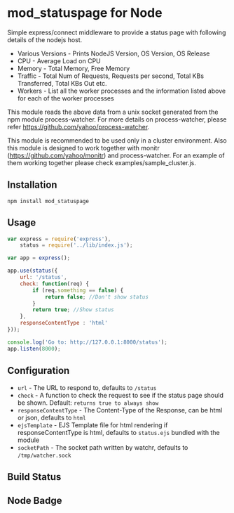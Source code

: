 mod_statuspage for Node
===================

Simple express/connect middleware to provide a status page with following details of the nodejs host.

   * Various Versions - Prints NodeJS Version, OS Version, OS Release
   * CPU - Average Load on CPU
   * Memory - Total Memory, Free Memory
   * Traffic - Total Num of Requests, Requests per second, Total KBs Transferred, Total KBs Out etc.
   * Workers - List all the worker processes and the information listed above for each of the worker processes
   
This module reads the above data from a unix socket generated from the npm module process-watcher.
For more details on process-watcher, please refer https://github.com/yahoo/process-watcher.

This module is recommended to be used only in a cluster environment. Also this module is designed to
work together with monitr (https://github.com/yahoo/monitr) and process-watcher. For an example of them
working together please check examples/sample_cluster.js.

Installation
------------

`npm install mod_statuspage`

Usage
-----

```javascript
var express = require('express'),
    status = require('../lib/index.js');

var app = express();

app.use(status({
    url: '/status',
    check: function(req) {
        if (req.something == false) {
            return false; //Don't show status
        }
        return true; //Show status
    },
    responseContentType : 'html'
}));

console.log('Go to: http://127.0.0.1:8000/status');
app.listen(8000);
```

Configuration
-------------

   * `url` - The URL to respond to, defaults to `/status` 
   * `check` - A function to check the request to see if the status page should be shown. Default: `returns true to always show`
   * `responseContentType` - The Content-Type of the Response, can be html or json, defaults to `html`
   * `ejsTemplate` - EJS Template file for html rendering if responseContentType is html, defaults to `status.ejs` bundled with the module
   * `socketPath` - The socket path written by watchr, defaults to `/tmp/watcher.sock`
   


Build Status
------------


Node Badge
----------


